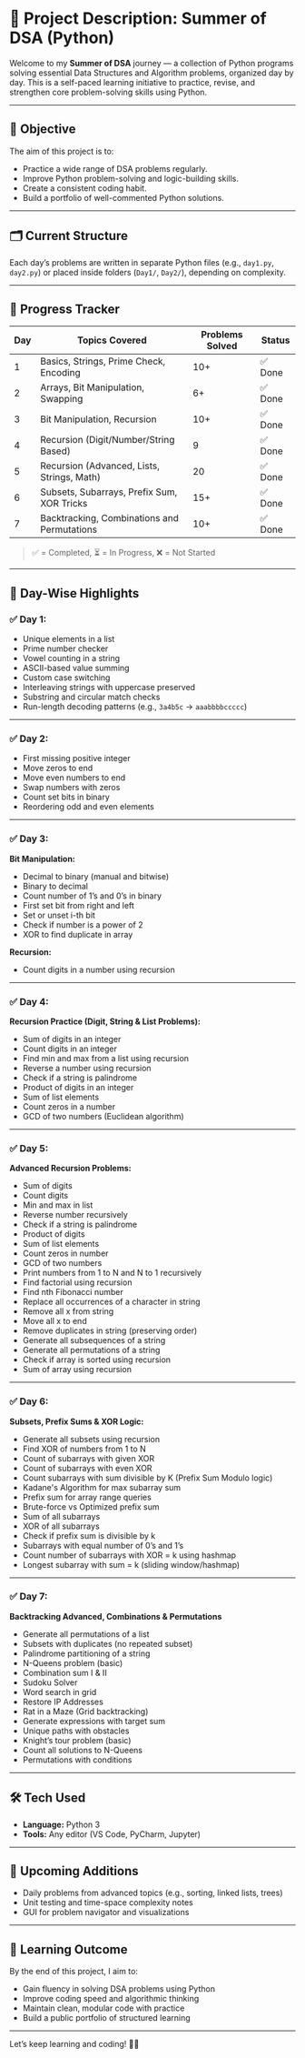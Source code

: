 # 📘 Project Description: Summer of DSA (Python)

Welcome to my **Summer of DSA** journey — a collection of Python programs solving essential Data Structures and Algorithm problems, organized day by day. This is a self-paced learning initiative to practice, revise, and strengthen core problem-solving skills using Python.

---

## 🎯 Objective

The aim of this project is to:

- Practice a wide range of DSA problems regularly.
- Improve Python problem-solving and logic-building skills.
- Create a consistent coding habit.
- Build a portfolio of well-commented Python solutions.

---

## 🗂️ Current Structure

Each day’s problems are written in separate Python files (e.g., `day1.py`, `day2.py`) or placed inside folders (`Day1/`, `Day2/`), depending on complexity.

---

## 🧾 Progress Tracker

| Day | Topics Covered                                 | Problems Solved | Status     |
|-----|------------------------------------------------|------------------|------------|
| 1   | Basics, Strings, Prime Check, Encoding         | 10+              | ✅ Done     |
| 2   | Arrays, Bit Manipulation, Swapping             | 6+               | ✅ Done     |
| 3   | Bit Manipulation, Recursion                    | 10+              | ✅ Done     |
| 4   | Recursion (Digit/Number/String Based)          | 9                | ✅ Done     |
| 5   | Recursion (Advanced, Lists, Strings, Math)     | 20               | ✅ Done     |
| 6   | Subsets, Subarrays, Prefix Sum, XOR Tricks     | 15+              | ✅ Done     |
| 7   | Backtracking, Combinations and Permutations    | 10+              | ✅ Done     |

> ✅ = Completed, ⏳ = In Progress, ❌ = Not Started

---

## 📅 Day-Wise Highlights

### ✅ Day 1:
- Unique elements in a list
- Prime number checker
- Vowel counting in a string
- ASCII-based value summing
- Custom case switching
- Interleaving strings with uppercase preserved
- Substring and circular match checks
- Run-length decoding patterns (e.g., `3a4b5c` → `aaabbbbccccc`)

---

### ✅ Day 2:
- First missing positive integer
- Move zeros to end
- Move even numbers to end
- Swap numbers with zeros
- Count set bits in binary
- Reordering odd and even elements

---

### ✅ Day 3:
**Bit Manipulation:**
- Decimal to binary (manual and bitwise)
- Binary to decimal
- Count number of 1’s and 0’s in binary
- First set bit from right and left
- Set or unset i-th bit
- Check if number is a power of 2
- XOR to find duplicate in array

**Recursion:**
- Count digits in a number using recursion

---

### ✅ Day 4:
**Recursion Practice (Digit, String & List Problems):**
- Sum of digits in an integer
- Count digits in an integer
- Find min and max from a list using recursion
- Reverse a number using recursion
- Check if a string is palindrome
- Product of digits in an integer
- Sum of list elements
- Count zeros in a number
- GCD of two numbers (Euclidean algorithm)

---

### ✅ Day 5:
**Advanced Recursion Problems:**
- Sum of digits
- Count digits
- Min and max in list
- Reverse number recursively
- Check if a string is palindrome
- Product of digits
- Sum of list elements
- Count zeros in number
- GCD of two numbers
- Print numbers from 1 to N and N to 1 recursively
- Find factorial using recursion
- Find nth Fibonacci number
- Replace all occurrences of a character in string
- Remove all x from string
- Move all x to end
- Remove duplicates in string (preserving order)
- Generate all subsequences of a string
- Generate all permutations of a string
- Check if array is sorted using recursion
- Sum of array using recursion

---

### ✅ Day 6:
**Subsets, Prefix Sums & XOR Logic:**
- Generate all subsets using recursion
- Find XOR of numbers from 1 to N
- Count of subarrays with given XOR
- Count of subarrays with even XOR
- Count subarrays with sum divisible by K (Prefix Sum Modulo logic)
- Kadane's Algorithm for max subarray sum
- Prefix sum for array range queries
- Brute-force vs Optimized prefix sum
- Sum of all subarrays
- XOR of all subarrays
- Check if prefix sum is divisible by k
- Subarrays with equal number of 0’s and 1’s
- Count number of subarrays with XOR = k using hashmap
- Longest subarray with sum = k (sliding window/hashmap)

---

### ✅ Day 7:
**Backtracking Advanced, Combinations & Permutations**
- Generate all permutations of a list
- Subsets with duplicates (no repeated subset)
- Palindrome partitioning of a string
- N-Queens problem (basic)
- Combination sum I & II
- Sudoku Solver
- Word search in grid
- Restore IP Addresses
- Rat in a Maze (Grid backtracking)
- Generate expressions with target sum
- Unique paths with obstacles
- Knight’s tour problem (basic)
- Count all solutions to N-Queens
- Permutations with conditions
---

## 🛠 Tech Used

- **Language:** Python 3
- **Tools:** Any editor (VS Code, PyCharm, Jupyter)

---

## 🔄 Upcoming Additions

- Daily problems from advanced topics (e.g., sorting, linked lists, trees)
- Unit testing and time-space complexity notes
- GUI for problem navigator and visualizations

---

## 🧠 Learning Outcome

By the end of this project, I aim to:

- Gain fluency in solving DSA problems using Python
- Improve coding speed and algorithmic thinking
- Maintain clean, modular code with practice
- Build a public portfolio of structured learning

---

Let’s keep learning and coding! 🌱✨
